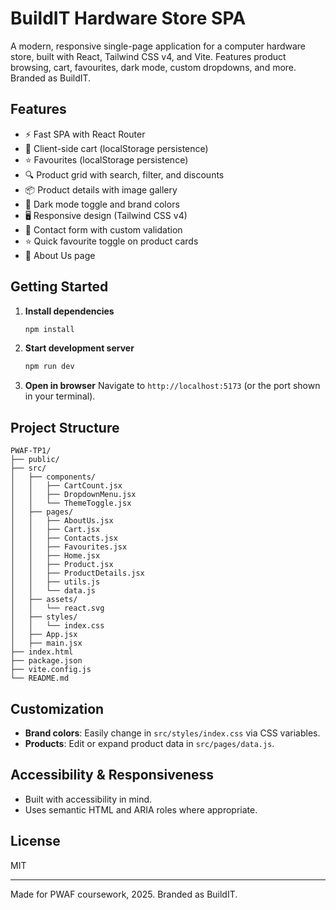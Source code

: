 

# BuildIT Hardware Store SPA


A modern, responsive single-page application for a computer hardware store, built with React, Tailwind CSS v4, and Vite. Features product browsing, cart, favourites, dark mode, custom dropdowns, and more. Branded as BuildIT.


## Features
- ⚡ Fast SPA with React Router
- 🛒 Client-side cart (localStorage persistence)
- ⭐ Favourites (localStorage persistence)
- 🔍 Product grid with search, filter, and discounts
- 📦 Product details with image gallery
- 🎨 Dark mode toggle and brand colors
- 🖥️ Responsive design (Tailwind CSS v4)
- 📝 Contact form with custom validation
- ⭐ Quick favourite toggle on product cards
- 📄 About Us page

## Getting Started

1. **Install dependencies**
	```bash
	npm install
	```
2. **Start development server**
	```bash
	npm run dev
	```
3. **Open in browser**
	Navigate to `http://localhost:5173` (or the port shown in your terminal).


## Project Structure
```
PWAF-TP1/
├── public/
├── src/
│   ├── components/
│   │   ├── CartCount.jsx
│   │   ├── DropdownMenu.jsx
│   │   └── ThemeToggle.jsx
│   ├── pages/
│   │   ├── AboutUs.jsx
│   │   ├── Cart.jsx
│   │   ├── Contacts.jsx
│   │   ├── Favourites.jsx
│   │   ├── Home.jsx
│   │   ├── Product.jsx
│   │   ├── ProductDetails.jsx
│   │   ├── utils.js
│   │   └── data.js
│   ├── assets/
│   │   └── react.svg
│   ├── styles/
│   │   └── index.css
│   ├── App.jsx
│   ├── main.jsx
├── index.html
├── package.json
├── vite.config.js
└── README.md
```


## Customization
- **Brand colors**: Easily change in `src/styles/index.css` via CSS variables.
- **Products**: Edit or expand product data in `src/pages/data.js`.


## Accessibility & Responsiveness
- Built with accessibility in mind.
- Uses semantic HTML and ARIA roles where appropriate.

## License
MIT

---

Made for PWAF coursework, 2025. Branded as BuildIT.
